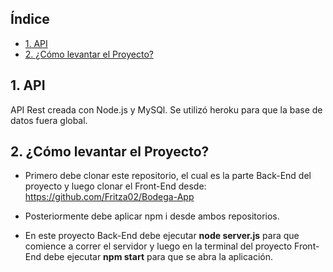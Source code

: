 ## Índice

* [1. API ](#1-API )
* [2. ¿Cómo levantar el Proyecto? ](#1-¿Cómo-levantar-el-Proyecto? )

## 1. API 

API Rest creada con Node.js y MySQl. Se utilizó heroku para que la base de datos fuera global.

## 2. ¿Cómo levantar el Proyecto?

* Primero debe clonar este repositorio, el cual es la parte Back-End del proyecto y luego clonar el Front-End desde: https://github.com/Fritza02/Bodega-App

* Posteriormente debe aplicar npm i desde ambos repositorios.

* En este proyecto Back-End debe ejecutar **node server.js** para que comience a correr el servidor y luego en la terminal del proyecto Front-End debe ejecutar **npm start** para que se abra la aplicación.